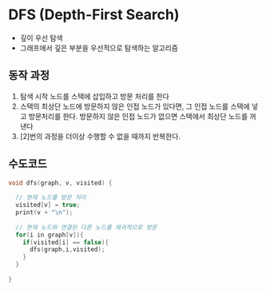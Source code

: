 # DFS (Depth-First Search)
 * 깊이 우선 탐색
 * 그래프에서 깊은 부분을 우선적으로 탐색하는 알고리즘

## 동작 과정
 1) 탐색 시작 노드를 스택에 삽입하고 방문 처리를 한다
 2) 스택의 최상단 노드에 방문하지 않은 인접 노드가 있다면, 그 인접 노드를 스택에 넣고 방문처리를 한다. 방문하지 않은 인접 노드가 없으면 스택에서 최상단 노드를 꺼낸다
 3) [2]번의 과정을 더이상 수행할 수 없을 때까지 반복한다.

## 수도코드
```cpp
void dfs(graph, v, visited) {
  
  // 현재 노드를 방문 처리
  visited[v] = true;
  print(v + "\n");
  
  // 현재 노드와 연결된 다른 노드를 재귀적으로 방문
  for(i in graph[v]){
    if(visited[i] == false){
      dfs(graph,i,visited);
    }
  }
  
}

```
